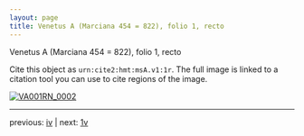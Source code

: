 ```yaml
---
layout: page
title: Venetus A (Marciana 454 = 822), folio 1, recto
---
```


Venetus A (Marciana 454 = 822), folio 1, recto

Cite this object as `urn:cite2:hmt:msA.v1:1r`.  The full image is linked to a citation tool you can use to cite regions of the image.

[![VA001RN_0002](http://www.homermultitext.org/iipsrv?IIIF=/project/homer/pyramidal/deepzoom/hmt/vaimg/2017a/VA001RN_0002.tif/full/800,/0/default.jpg)](http://www.homermultitext.org/ict2/?urn=urn:cite2:hmt:vaimg.2017a:VA001RN_0002) 

---

previous:  [iv](../iv/) | next: [1v](../1v/)